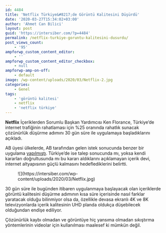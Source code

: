 ```yaml
---
id: 4484
title: 'Netflix Türkiye&#8217;de Görüntü Kalitesini Düşürdü'
date: '2020-03-27T15:34:02+03:00'
author: 'Ahmet Can Bilici'
layout: post
guid: 'https://intersiber.com/?p=4484'
permalink: /netflix-turkiye-goruntu-kalitesini-dusurdu/
post_views_count:
    - '95'
ampforwp_custom_content_editor:
    - ''
ampforwp_custom_content_editor_checkbox:
    - null
ampforwp-amp-on-off:
    - default
image: /wp-content/uploads/2020/03/Netflix-2.jpg
categories:
    - Genel
tags:
    - 'görüntü kalitesi'
    - netflix
    - 'netflix türkiye'
---
```


**Netflix** İçeriklerden Sorumlu Başkan Yardımcısı Ken Florance, Türkiye’de internet trafiğinin rahatlaması için %25 oranında rahatlık sunacak çözünürlük düşürme adımını 30 gün süre ile uygulamaya başladıklarını açıkladı.

AB üyesi ülkelerde, AB tarafından gelen istek sonucunda benzer bir uygulama [yapılmıştı](https://intersiber.com/netflix-koronavirus-sebebiyle-video-kalitesini-dusurebilir/). Türkiye’de ise talep sonucunda mı, yoksa kendi kararları doğrultusunda mı bu kararı aldıklarını açıklamayan içerik devi, internet altyapısının güçlü kalmasını hedeflediklerini belirtti.

<figure class="wp-block-image size-full">![](https://intersiber.com/wp-content/uploads/2020/03/Netflix.jpg)</figure>30 gün süre ile bugünden itibaren uygulanmaya başlayacak olan içeriklerde görüntü kalitesini düşürme adımının kısa süre içerisinde nasıl farklar yaratacak olduğu bilinmiyor olsa da, özellikle devasa ekranlı 4K ve 8K televizyonlarda içerik kalitesinin UHD planda oldukça düşebilecek olduğundan endişe ediliyor.

Çözünürlük kaybı olmadan ve görüntüye hiç yansıma olmadan sıkıştırma yöntemlerinin videolar için kullanılması maalesef ki mümkün değil.
